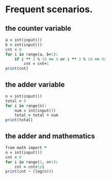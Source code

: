 Frequent scenarios.
==================
the counter variable
--------------------
``````````````ruby
a = int(input())
b = int(input())
cnt = 0
for i in range(a, b+1):
    if i ** 3 % 10 == 4 or i ** 3 % 10 == 9:
        cnt = cnt+1
print(cnt)
``````````````````````
the adder variable
------------------
`````````````````ruby
n = int(input())
total = 0
for i in range(n):
    num = int(input())
    total = total + num
print(total)
`````````````````````````
the adder and mathematics
-------------------------
````````````````````ruby
from math import *
n = int(input())
cnt = 0
for i in range(1, n+1):
    cnt = cnt+1/i
print(cnt - (log(n)))
````````````````````````
